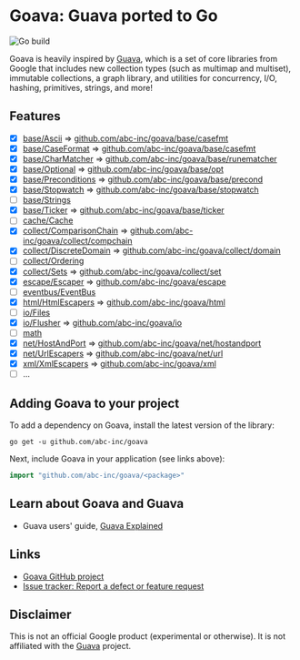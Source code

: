 # Goava: Guava ported to Go

![Go build](https://github.com/abc-inc/goava/workflows/Go%20build/badge.svg)

Goava is heavily inspired by [Guava](https://github.com/google/guava),
which is a set of core libraries from Google that includes new collection types
(such as multimap and multiset), immutable collections, a graph library, and
utilities for concurrency, I/O, hashing, primitives, strings, and more!

## Features
- [x] [base/Ascii](https://guava.dev/releases/28.2-jre/api/docs/com/google/common/base/Ascii.html) => [github.com/abc-inc/goava/base/casefmt](https://github.com/abc-inc/goava/tree/master/base/ascii)
- [x] [base/CaseFormat](https://github.com/google/guava/wiki/StringsExplained#caseformat) => [github.com/abc-inc/goava/base/casefmt](https://github.com/abc-inc/goava/tree/master/base/casefmt)
- [x] [base/CharMatcher](https://github.com/google/guava/wiki/StringsExplained#charmatcher) => [github.com/abc-inc/goava/base/runematcher](https://github.com/abc-inc/goava/tree/master/base/runematcher)
- [x] [base/Optional](https://github.com/google/guava/wiki/UsingAndAvoidingNullExplained#optional) => [github.com/abc-inc/goava/base/opt](https://github.com/abc-inc/goava/tree/master/base/opt)
- [x] [base/Preconditions](https://github.com/google/guava/wiki/PreconditionsExplained) => [github.com/abc-inc/goava/base/precond](https://github.com/abc-inc/goava/tree/master/base/precond)
- [x] [base/Stopwatch](https://guava.dev/releases/28.2-jre/api/docs/com/google/common/base/Stopwatch.html) => [github.com/abc-inc/goava/base/stopwatch](https://github.com/abc-inc/goava/tree/master/base/stopwatch)
- [ ] [base/Strings](https://github.com/google/guava/wiki/StringsExplained)
- [x] [base/Ticker](https://guava.dev/releases/28.2-jre/api/docs/com/google/common/base/Ticker.html) => [github.com/abc-inc/goava/base/ticker](https://github.com/abc-inc/goava/tree/master/base/ticker)
- [ ] [cache/Cache](https://github.com/google/guava/wiki/CachesExplained)
- [x] [collect/ComparisonChain](https://guava.dev/releases/28.2-jre/api/docs/com/google/common/collect/ComparisonChain.html) => [github.com/abc-inc/goava/collect/compchain](https://github.com/abc-inc/goava/tree/master/collect/compchain)
- [x] [collect/DiscreteDomain](https://github.com/google/guava/wiki/RangesExplained#discrete-domains) => [github.com/abc-inc/goava/collect/domain](https://github.com/abc-inc/goava/tree/master/collect/domain)
- [ ] [collect/Ordering](https://github.com/google/guava/wiki/OrderingExplained)
- [x] [collect/Sets](https://github.com/google/guava/wiki/CollectionUtilitiesExplained#sets) => [github.com/abc-inc/goava/collect/set](https://github.com/abc-inc/goava/tree/master/collect/set)
- [x] [escape/Escaper](https://guava.dev/releases/28.2-jre/api/docs/com/google/common/escape/Escaper.html) => [github.com/abc-inc/goava/escape](https://github.com/abc-inc/goava/tree/master/escape)
- [ ] [eventbus/EventBus](https://github.com/google/guava/wiki/EventBusExplained)
- [x] [html/HtmlEscapers](https://guava.dev/releases/28.2-jre/api/docs/com/google/common/html/HtmlEscapers.html) => [github.com/abc-inc/goava/html](https://github.com/abc-inc/goava/tree/master/html)
- [ ] [io/Files](https://github.com/google/guava/wiki/IOExplained#files)
- [x] [io/Flusher](https://guava.dev/releases/28.2-jre/api/docs/com/google/common/io/Flushables.html) => [github.com/abc-inc/goava/io](https://github.com/abc-inc/goava/tree/master/io)
- [ ] [math](https://github.com/google/guava/wiki/MathExplained)
- [x] [net/HostAndPort](https://guava.dev/releases/28.2-jre/api/docs/com/google/common/net/HostAndPort.html) => [github.com/abc-inc/goava/net/hostandport](https://github.com/abc-inc/goava/tree/master/net/hostandport)
- [x] [net/UrlEscapers](https://guava.dev/releases/28.2-jre/api/docs/com/google/common/net/UrlEscapers.html) => [github.com/abc-inc/goava/net/url](https://github.com/abc-inc/goava/tree/master/net/url)
- [x] [xml/XmlEscapers](https://guava.dev/releases/28.2-jre/api/docs/com/google/common/xml/XmlEscapers.html) => [github.com/abc-inc/goava/xml](https://github.com/abc-inc/goava/tree/master/xml)
- [ ] ...

## Adding Goava to your project
To add a dependency on Goava, install the latest version of the library:

```shell script
go get -u github.com/abc-inc/goava
```

Next, include Goava in your application (see links above):
```go
import "github.com/abc-inc/goava/<package>"
```

## Learn about Goava and Guava

- Guava users' guide, [Guava Explained](https://github.com/google/guava/wiki/Home)

## Links

- [Goava GitHub project](https://github.com/abc-inc/goava)
- [Issue tracker: Report a defect or feature request](https://github.com/abc-inc/goava/issues/new)

## Disclaimer
This is not an official Google product (experimental or otherwise).
It is not affiliated with the [Guava](https://github.com/google/guava) project.
